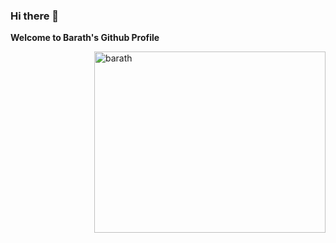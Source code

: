 ### Hi there 👋 

**Welcome to Barath's Github Profile**

<img src="[https://avatars.githubusercontent.com/u/53510578?v=4](https://cdn.dribbble.com/users/914722/screenshots/3205169/happy-freelance-designer.png?resize=400x300&vertical=center)" alt="barath" width="370" height="290" align="right"/>


<!--
**iambharathpadhu/iambharathpadhu** is a ✨ _special_ ✨ repository because its `README.md` (this file) appears on your GitHub profile.

Here are some ideas to get you started:

- 🔭 I’m currently working on ...
- 🌱 I’m currently learning ...
- 👯 I’m looking to collaborate on ...
- 🤔 I’m looking for help with ...
- 💬 Ask me about ...
- 📫 How to reach me: ...
- 😄 Pronouns: ...
- ⚡ Fun fact: ...
-->
